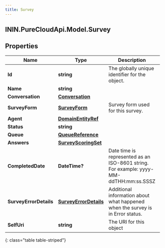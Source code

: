 ```yaml
---
title: Survey
---
```

## ININ.PureCloudApi.Model.Survey

## Properties

|Name | Type | Description | Notes|
|------------ | ------------- | ------------- | -------------|
| **Id** | **string** | The globally unique identifier for the object. | [optional] |
| **Name** | **string** |  | [optional] |
| **Conversation** | [**Conversation**](Conversation.html) |  | [optional] |
| **SurveyForm** | [**SurveyForm**](SurveyForm.html) | Survey form used for this survey. | [optional] |
| **Agent** | [**DomainEntityRef**](DomainEntityRef.html) |  | [optional] |
| **Status** | **string** |  | [optional] |
| **Queue** | [**QueueReference**](QueueReference.html) |  | [optional] |
| **Answers** | [**SurveyScoringSet**](SurveyScoringSet.html) |  | [optional] |
| **CompletedDate** | **DateTime?** | Date time is represented as an ISO-8601 string. For example: yyyy-MM-ddTHH:mm:ss.SSSZ | [optional] |
| **SurveyErrorDetails** | [**SurveyErrorDetails**](SurveyErrorDetails.html) | Additional information about what happened when the survey is in Error status. | [optional] |
| **SelfUri** | **string** | The URI for this object | [optional] |
{: class="table table-striped"}



